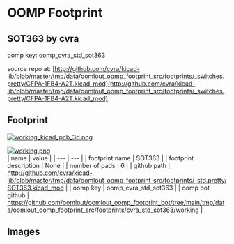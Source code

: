# OOMP Footprint  
## SOT363  by cvra  
  
oomp key: oomp_cvra_std_sot363  
  
source repo at: [http://github.com/cvra/kicad-lib/blob/master/tmp/data/oomlout_oomp_footprint_src/footprints/_switches.pretty/CFPA-1FB4-A2T.kicad_mod](http://github.com/cvra/kicad-lib/blob/master/tmp/data/oomlout_oomp_footprint_src/footprints/_switches.pretty/CFPA-1FB4-A2T.kicad_mod)  
## Footprint  
  
[![working_kicad_pcb_3d.png](working_kicad_pcb_3d_600.png)](working_kicad_pcb_3d.png)  
  
[![working.png](working_600.png)](working.png)  
| name | value | 
| --- | --- | 
| footprint name | SOT363 | 
| footprint description | None | 
| number of pads | 6 | 
| github path | http://github.com/cvra/kicad-lib/blob/master/tmp/data/oomlout_oomp_footprint_src/footprints/_std.pretty/SOT363.kicad_mod | 
| oomp key | oomp_cvra_std_sot363 | 
| oomp bot github | https://github.com/oomlout/oomlout_oomp_footprint_bot/tree/main/tmp/data/oomlout_oomp_footprint_src/footprints/cvra_std_sot363/working | 
## Images  
